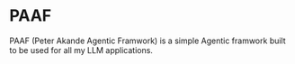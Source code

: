 # PAAF

PAAF (Peter Akande Agentic Framwork) is a simple Agentic framwork built to be used for all my LLM applications.
